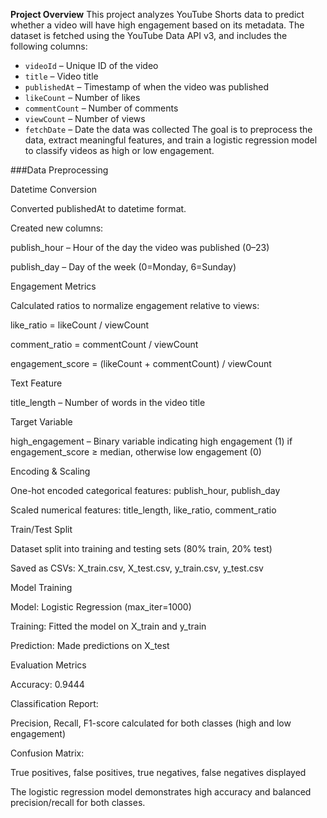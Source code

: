 **Project Overview**
This project analyzes YouTube Shorts data to predict whether a video will have high engagement based on its metadata. The dataset is fetched using the YouTube Data API v3, and includes the following columns:
- `videoId` – Unique ID of the video
- `title` – Video title
- `publishedAt` – Timestamp of when the video was published
- `likeCount` – Number of likes
- `commentCount` – Number of comments
- `viewCount` – Number of views
- `fetchDate` – Date the data was collected
The goal is to preprocess the data, extract meaningful features, and train a logistic regression model to classify videos as high or low engagement.

###Data Preprocessing

Datetime Conversion

Converted publishedAt to datetime format.

Created new columns:

publish_hour – Hour of the day the video was published (0–23)

publish_day – Day of the week (0=Monday, 6=Sunday)

Engagement Metrics

Calculated ratios to normalize engagement relative to views:

like_ratio = likeCount / viewCount

comment_ratio = commentCount / viewCount

engagement_score = (likeCount + commentCount) / viewCount

Text Feature

title_length – Number of words in the video title

Target Variable

high_engagement – Binary variable indicating high engagement (1) if engagement_score ≥ median, otherwise low engagement (0)

Encoding & Scaling

One-hot encoded categorical features: publish_hour, publish_day

Scaled numerical features: title_length, like_ratio, comment_ratio

Train/Test Split

Dataset split into training and testing sets (80% train, 20% test)

Saved as CSVs: X_train.csv, X_test.csv, y_train.csv, y_test.csv

Model Training

Model: Logistic Regression (max_iter=1000)

Training: Fitted the model on X_train and y_train

Prediction: Made predictions on X_test

Evaluation Metrics

Accuracy: 0.9444

Classification Report:

Precision, Recall, F1-score calculated for both classes (high and low engagement)

Confusion Matrix:

True positives, false positives, true negatives, false negatives displayed

The logistic regression model demonstrates high accuracy and balanced precision/recall for both classes.
